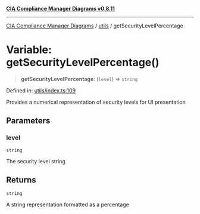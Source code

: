[**CIA Compliance Manager Diagrams v0.8.11**](../../README.md)

***

[CIA Compliance Manager Diagrams](../../modules.md) / [utils](../README.md) / getSecurityLevelPercentage

# Variable: getSecurityLevelPercentage()

> **getSecurityLevelPercentage**: (`level`) => `string`

Defined in: [utils/index.ts:109](https://github.com/Hack23/cia-compliance-manager/blob/d6eede30e4f01622fe18187e98b207e9a06a781f/src/utils/index.ts#L109)

Provides a numerical representation of security levels for UI presentation

## Parameters

### level

`string`

The security level string

## Returns

`string`

A string representation formatted as a percentage
